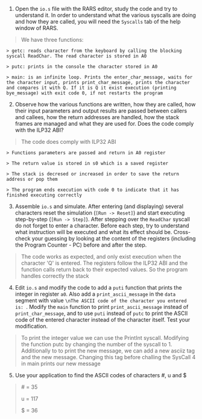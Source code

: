 1. Open the `io.s` file with the RARS editor, study the code and try to understand it.
   In order to understand what the various syscalls are doing and how they are called, you will need the `Syscalls` tab of the help window of RARS.

> We have three functions:
    
    > getc: reads character from the keyboard by calling the blocking syscall ReadChar. The read character is stored in A0

    > putc: prints in the console the character stored in A0

    > main: is an infinite loop. Prints the enter_char_message, waits for the character input, prints print_char_message, prints the character and compares it with Q. If it is Q it exist execution (printing bye_message) with exit code 0, if not restarts the program

2. Observe how the various functions are written, how they are called, how their input parameters and output results are passed between callers and callees, how the return addresses are handled, how the stack frames are managed and what they are used for. Does the code comply with the ILP32 ABI?

> The code does comply with ILP32 ABI
    
    > Functions parameters are passed and return in A0 register
    
    > The return value is stored in s0 which is a saved register

    > The stack is decresed or increased in order to save the return address or pop them

    > The program ends execution with code 0 to indicate that it has finished executing correctly

3. Assemble `io.s` and simulate.
   After entering (and displaying) several characters reset the simulation (`[Run -> Reset]`) and start executing step-by-step (`[Run -> Step]`).
   After stepping over the `ReadChar` syscall do not forget to enter a character.
   Before each step, try to understand what instruction will be executed and what its effect should be.
   Cross-check your guessing by looking at the content of the registers (including the Program Counter - PC) before and after the step.

> The code works as expected, and only exist execution when the character 'Q' is entered. The registers follow the ILP32 ABI and the function calls return back to their expected values. So the program handles correctly the stack

4. Edit `io.s` and modify the code to add a `puti` function that prints the integer in register `a0`.
   Also add a `print_ascii_message` in the `data` segment with value `\nThe ASCII code of the character you entered is: `.
   Modify the `main` function to print `print_ascii_message` instead of `print_char_message`, and to use `puti` instead of `putc` to print the ASCII code of the entered character instead of the character itself.
   Test your modification.

> To print the integer value we can use the PrintInt syscall. Modifying the function putc by changing the number of the syscall to 1.
> Additionally to to print the new message, we can add a new asciiz tag and the new message. Changing this tag before challing the SysCall 4 in main prints our new message

5. Use your application to find the ASCII codes of characters #, u and $

> \# = 35
> 
> u = 117
> 
> $ = 36

